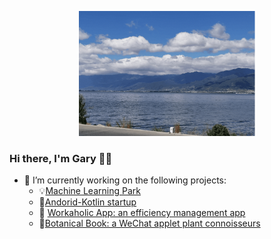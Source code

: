 <p align="center">
  <img height="200" alig src="./about.gif" />
</p>

### Hi there, I'm Gary 🙋‍♂️

- 🌱 I’m currently working on the following projects:
  - :bulb:[Machine Learning Park](https://github.com/Gary-code/Machine-Learning-Park)
  - 🤔[Andorid-Kotlin startup](https://github.com/Workaholic-Lab/Andorid-Kotlin-startup)
  - 🔭 [Workaholic App: an efficiency management app](https://github.com/Workaholic-Lab)
  - :blossom:[Botanical Book: a WeChat applet plant connoisseurs]()
